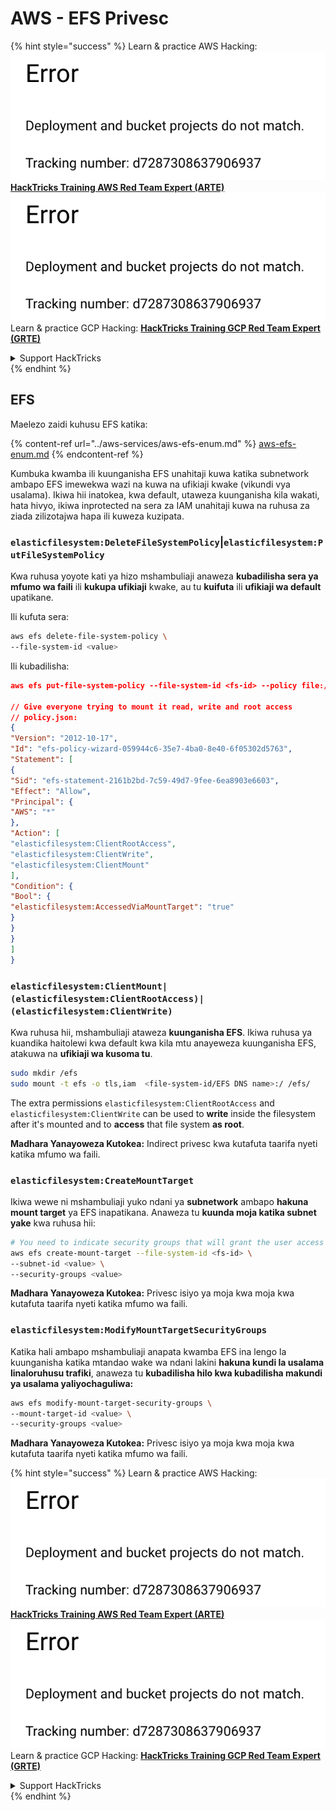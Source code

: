 # AWS - EFS Privesc

{% hint style="success" %}
Learn & practice AWS Hacking:<img src="../../../.gitbook/assets/image (1) (1).png" alt="" data-size="line">[**HackTricks Training AWS Red Team Expert (ARTE)**](https://training.hacktricks.xyz/courses/arte)<img src="../../../.gitbook/assets/image (1) (1).png" alt="" data-size="line">\
Learn & practice GCP Hacking: <img src="../../../.gitbook/assets/image (2).png" alt="" data-size="line">[**HackTricks Training GCP Red Team Expert (GRTE)**<img src="../../../.gitbook/assets/image (2).png" alt="" data-size="line">](https://training.hacktricks.xyz/courses/grte)

<details>

<summary>Support HackTricks</summary>

* Check the [**subscription plans**](https://github.com/sponsors/carlospolop)!
* **Join the** 💬 [**Discord group**](https://discord.gg/hRep4RUj7f) or the [**telegram group**](https://t.me/peass) or **follow** us on **Twitter** 🐦 [**@hacktricks\_live**](https://twitter.com/hacktricks\_live)**.**
* **Share hacking tricks by submitting PRs to the** [**HackTricks**](https://github.com/carlospolop/hacktricks) and [**HackTricks Cloud**](https://github.com/carlospolop/hacktricks-cloud) github repos.

</details>
{% endhint %}

## EFS

Maelezo zaidi kuhusu EFS katika:

{% content-ref url="../aws-services/aws-efs-enum.md" %}
[aws-efs-enum.md](../aws-services/aws-efs-enum.md)
{% endcontent-ref %}

Kumbuka kwamba ili kuunganisha EFS unahitaji kuwa katika subnetwork ambapo EFS imewekwa wazi na kuwa na ufikiaji kwake (vikundi vya usalama). Ikiwa hii inatokea, kwa default, utaweza kuunganisha kila wakati, hata hivyo, ikiwa inprotected na sera za IAM unahitaji kuwa na ruhusa za ziada zilizotajwa hapa ili kuweza kuzipata.

### `elasticfilesystem:DeleteFileSystemPolicy`|`elasticfilesystem:PutFileSystemPolicy`

Kwa ruhusa yoyote kati ya hizo mshambuliaji anaweza **kubadilisha sera ya mfumo wa faili** ili **kukupa ufikiaji** kwake, au tu **kuifuta** ili **ufikiaji wa default** upatikane.

Ili kufuta sera:
```bash
aws efs delete-file-system-policy \
--file-system-id <value>
```
Ili kubadilisha:
```json
aws efs put-file-system-policy --file-system-id <fs-id> --policy file:///tmp/policy.json

// Give everyone trying to mount it read, write and root access
// policy.json:
{
"Version": "2012-10-17",
"Id": "efs-policy-wizard-059944c6-35e7-4ba0-8e40-6f05302d5763",
"Statement": [
{
"Sid": "efs-statement-2161b2bd-7c59-49d7-9fee-6ea8903e6603",
"Effect": "Allow",
"Principal": {
"AWS": "*"
},
"Action": [
"elasticfilesystem:ClientRootAccess",
"elasticfilesystem:ClientWrite",
"elasticfilesystem:ClientMount"
],
"Condition": {
"Bool": {
"elasticfilesystem:AccessedViaMountTarget": "true"
}
}
}
]
}
```
### `elasticfilesystem:ClientMount|(elasticfilesystem:ClientRootAccess)|(elasticfilesystem:ClientWrite)`

Kwa ruhusa hii, mshambuliaji ataweza **kuunganisha EFS**. Ikiwa ruhusa ya kuandika haitolewi kwa default kwa kila mtu anayeweza kuunganisha EFS, atakuwa na **ufikiaji wa kusoma tu**.
```bash
sudo mkdir /efs
sudo mount -t efs -o tls,iam  <file-system-id/EFS DNS name>:/ /efs/
```
The extra permissions `elasticfilesystem:ClientRootAccess` and `elasticfilesystem:ClientWrite` can be used to **write** inside the filesystem after it's mounted and to **access** that file system **as root**.

**Madhara Yanayoweza Kutokea:** Indirect privesc kwa kutafuta taarifa nyeti katika mfumo wa faili.

### `elasticfilesystem:CreateMountTarget`

Ikiwa wewe ni mshambuliaji yuko ndani ya **subnetwork** ambapo **hakuna mount target** ya EFS inapatikana. Anaweza tu **kuunda moja katika subnet yake** kwa ruhusa hii:
```bash
# You need to indicate security groups that will grant the user access to port 2049
aws efs create-mount-target --file-system-id <fs-id> \
--subnet-id <value> \
--security-groups <value>
```
**Madhara Yanayoweza Kutokea:** Privesc isiyo ya moja kwa moja kwa kutafuta taarifa nyeti katika mfumo wa faili.

### `elasticfilesystem:ModifyMountTargetSecurityGroups`

Katika hali ambapo mshambuliaji anapata kwamba EFS ina lengo la kuunganisha katika mtandao wake wa ndani lakini **hakuna kundi la usalama linaloruhusu trafiki**, anaweza tu **kubadilisha hilo kwa kubadilisha makundi ya usalama yaliyochaguliwa:**
```bash
aws efs modify-mount-target-security-groups \
--mount-target-id <value> \
--security-groups <value>
```
**Madhara Yanayoweza Kutokea:** Privesc isiyo ya moja kwa moja kwa kutafuta taarifa nyeti katika mfumo wa faili.

{% hint style="success" %}
Learn & practice AWS Hacking:<img src="../../../.gitbook/assets/image (1) (1).png" alt="" data-size="line">[**HackTricks Training AWS Red Team Expert (ARTE)**](https://training.hacktricks.xyz/courses/arte)<img src="../../../.gitbook/assets/image (1) (1).png" alt="" data-size="line">\
Learn & practice GCP Hacking: <img src="../../../.gitbook/assets/image (2).png" alt="" data-size="line">[**HackTricks Training GCP Red Team Expert (GRTE)**<img src="../../../.gitbook/assets/image (2).png" alt="" data-size="line">](https://training.hacktricks.xyz/courses/grte)

<details>

<summary>Support HackTricks</summary>

* Check the [**subscription plans**](https://github.com/sponsors/carlospolop)!
* **Join the** 💬 [**Discord group**](https://discord.gg/hRep4RUj7f) or the [**telegram group**](https://t.me/peass) or **follow** us on **Twitter** 🐦 [**@hacktricks\_live**](https://twitter.com/hacktricks\_live)**.**
* **Share hacking tricks by submitting PRs to the** [**HackTricks**](https://github.com/carlospolop/hacktricks) and [**HackTricks Cloud**](https://github.com/carlospolop/hacktricks-cloud) github repos.

</details>
{% endhint %}
